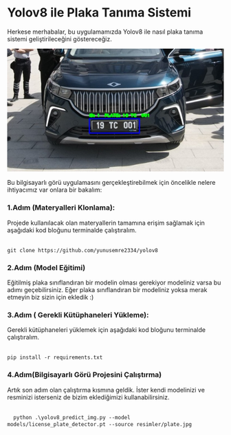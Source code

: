 # Yolov8 ile Plaka Tanıma Sistemi
  Herkese merhabalar, bu uygulamamızda Yolov8 ile nasıl plaka tanıma sistemi geliştirileceğini göstereceğiz. 
  
  <img src="./results/result.jpg" alt="Yolov8 ile Plaka Tanima Sistemi" width="1280">
  
  

Bu bilgisayarlı görü uygulamasını gerçekleştirebilmek için öncelikle nelere ihtiyacımız var onlara bir bakalım:
  
 ### 1.Adım (Materyalleri Klonlama):
   Projede kullanılacak olan materyallerin tamamına erişim sağlamak için aşağıdaki kod bloğunu terminalde çalıştıralım.

  ```shell

  git clone https://github.com/yunusemre2334/yolov8
  
  ```

### 2.Adım (Model Eğitimi)
Eğitilmiş plaka sınıflandıran bir modelin olması gerekiyor modeliniz varsa bu adımı geçebilirsiniz. Eğer plaka sınıflandıran bir modeliniz yoksa merak etmeyin biz sizin için ekledik :)
  
### 3.Adım ( Gerekli Kütüphaneleri Yükleme):
Gerekli kütüphaneleri yüklemek için aşağıdaki kod bloğunu terminalde çalıştıralım.
  ```shell

  pip install -r requirements.txt
  
  ```
### 4.Adım(Bilgisayarlı Görü Projesini Çalıştırma)
Artık son adım olan çalıştırma kısmına geldik. İster kendi modelinizi ve resminizi isterseniz de bizim eklediğimizi kullanabilirsiniz.
```shell

  python .\yolov8_predict_img.py --model models/license_plate_detector.pt --source resimler/plate.jpg  
  
  ```
  




